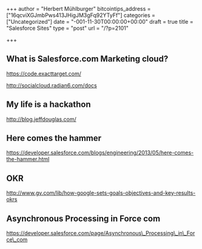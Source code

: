 +++
author = "Herbert Mühlburger"
bitcointips_address = ["16qcviXGJmbPws413JHigJM3gFq92YTyFf"]
categories = ["Uncategorized"]
date = "-001-11-30T00:00:00+00:00"
draft = true
title = "Salesforce Sites"
type = "post"
url = "/?p=2101"

+++
## What is Salesforce.com Marketing cloud?

https://code.exacttarget.com/
  
http://socialcloud.radian6.com/docs

## **My life is a hackathon**

http://blog.jeffdouglas.com/

## **Here comes the hammer**

https://developer.salesforce.com/blogs/engineering/2013/05/here-comes-the-hammer.html

## **OKR**

http://www.gv.com/lib/how-google-sets-goals-objectives-and-key-results-okrs

## Asynchronous Processing in Force com

https://developer.salesforce.com/page/Asynchronous\_Processing\_in\_Force\_com